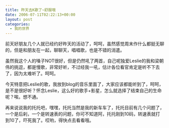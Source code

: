 ```yaml
---
title: 昨天去K歌了~舒服哦
date: 2006-07-11T02:22:13+00:00
layout: post
categories:
  - 我的世界
---
```


前天好朋友几个人就已经约好昨天的活动了，呵呵，虽然感觉周末作什么都挺无聊的，但是和朋友在一起，聊聊天，唱唱歌，也是不错的消遣。

虽然我这个人的嗓子NOT很好，但是仍然吼了两首，自己呢独爱Leslie的我和梁朝伟的挑逗，都是慢歌，非常好听，不过经我一吼，估计各位看官肯定是听不下去了，因为太难听了。呵呵。

今天特意把Leslie的歌，我放到blog的音乐里面了，大家应该都能听到了，呵呵，是不是很好听？怀念Leslie，这么好的歌手+影星，怎么就选择了结束自己的生命呢？唉。想不通。

再来说说我的托托吧，嘿嘿，托托当然是我的新车车了，托托目前有几个问题了，一个是后刹，一个是转速表的问题，你可不知道阿，托托刚到10码，转速表就打到10了，吓死我了。哎哟，得快点去看看哦。